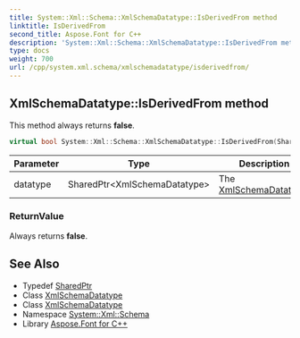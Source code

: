 ```yaml
---
title: System::Xml::Schema::XmlSchemaDatatype::IsDerivedFrom method
linktitle: IsDerivedFrom
second_title: Aspose.Font for C++
description: 'System::Xml::Schema::XmlSchemaDatatype::IsDerivedFrom method. This method always returns false in C++.'
type: docs
weight: 700
url: /cpp/system.xml.schema/xmlschemadatatype/isderivedfrom/
---
```

## XmlSchemaDatatype::IsDerivedFrom method


This method always returns **false**.

```cpp
virtual bool System::Xml::Schema::XmlSchemaDatatype::IsDerivedFrom(SharedPtr<XmlSchemaDatatype> datatype)
```


| Parameter | Type | Description |
| --- | --- | --- |
| datatype | SharedPtr\<XmlSchemaDatatype\> | The [XmlSchemaDatatype](../). |

### ReturnValue

Always returns **false**.

## See Also

* Typedef [SharedPtr](../../../system/sharedptr/)
* Class [XmlSchemaDatatype](../)
* Class [XmlSchemaDatatype](../)
* Namespace [System::Xml::Schema](../../)
* Library [Aspose.Font for C++](../../../)
